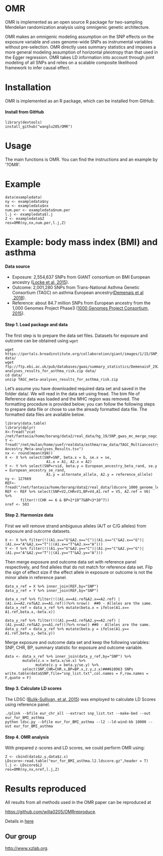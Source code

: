 # OMR
OMR is implemented as an open source R package for two-sampling Mendelian randomization analysis using omnigenic genetic architecture. 

OMR makes an omnigenic modeling assumption on the SNP effects on the exposure variable and uses genome-wide SNPs as instrumental variables without pre-selection. OMR directly uses summary statistics and imposes a more general modeling assumption of horizontal pleiotropy than that used in the Egger regression. OMR takes LD information into account through joint modeling of all SNPs and relies on a scalable composite likelihood framework to infer causal effect. 

# Installation
OMR is implemented as an R package, which can be installed from GitHub.

####  Install from GitHub
```
library(devtools)
install_github("wanglu205/OMR")
```

# Usage
The main functions is OMR. You can find the instructions and an example by '?OMR'.

# Example
```
data(exampledata)
ny <- exampledata$ny
nx <- exampledata$nx
num.per <- exampledata$num.per
l.j <- exampledata$l.j
Z <- exampledata$Z
res=OMR(ny,nx,num.per,l.j,Z)
```

# Example: body mass index (BMI) and asthma
#### Data source
* Exposure: 2,554,637 SNPs from GIANT consortium on BMI European ancestry ([Locke et al, 2015](https://www.nature.com/articles/nature14177)).
* Outcome: 2,001,280 SNPs from Trans-National Asthma Genetic Consortium (TAGC) on asthma European ancestry([Demenais et al ,2018](https://www.nature.com/articles/s41588-017-0014-7)). 
* Reference: about 84.7 million SNPs from European ancestry from the 1,000 Genomes Project Phase3  ([1000 Genomes Project Consortium, 2015](https://www.nature.com/articles/nature15393)). 

#### Step 1. Load package and data
The first step is to prepare the data set files. Datasets for exposure and outcome can be obtained using `wget`
```
wget https://portals.broadinstitute.org/collaboration/giant/images/1/15/SNP_gwas_mc_merge_nogc.tbl.uniq.gz data/
wget ftp://ftp.ebi.ac.uk/pub/databases/gwas/summary_statistics/DemenaisF_29273806_GCST005212/TAGC_meta-analyses_results_for_asthma_risk.zip data/
cd data/
unzip TAGC_meta-analyses_results_for_asthma_risk.zip
```
Let’s assume you have downloaded required data set and saved in the folder data/. We will read in the data set using fread. The bim file of Reference data was loaded and the MHC region was removed. The formatting procedure is provided below; you can follow the following steps to prepare data file or chose to use the already formatted data file. The formatted data files are available below.
```
library(data.table)
library(dplyr)
X<-fread("zcat /net/fantasia/home/borang/data2/real_data/hg_19/SNP_gwas_mc_merge_nogc.tbl.uniq.gz")
Y <- fread("/net/mulan/home/yuef/realdata/asthma/raw_data/TAGC_Multiancestry_and_European-Ancestry_Meta-analyses_Results.tsv")
nx <- round(mean(X$N))
X <- X %>% select(SNP=SNP, beta.x = b, se.x = se, 
                   A1.x = A1, A2.x = A2) 
Y <- Y %>% select(SNP=rsid, beta.y = European_ancestry_beta_rand, se.y = European_ancestry_se_rand, 
                   A1.y = alternate_allele, A2.y = reference_allele)
ny <- 127669				   
REF<-fread("/net/fantasia/home/borang/data2/real_data/ldscore_1000_genome_less_SNP/eur_chr_all.bim")
REF <- REF %>% select(SNP=V2,CHR=V1,BP=V4,A1.ref = V5, A2.ref = V6) %>% 
       filter(!(CHR == 6 & BP>2*10^7&BP<3*10^7)) 
nref <- 503
```
#### Step 2. Harmonize data
First we will remove strand ambiguous alleles (A/T or C/G alleles) from exposure and outcome datasets. 
```
X <- X %>% filter(!((A1.x=="G"&A2.x=="C")|(A1.x=="C"&A2.x=="G")|(A1.x=="A"&A2.x=="T")|(A1.x=="T"&A2.x=="A")))
Y <- Y %>% filter(!((A1.y=="G"&A2.y=="C")|(A1.y=="C"&A2.y=="G")|(A1.y=="A"&A2.y=="T")|(A1.y=="T"&A2.y=="A")))
```
Then merge exposure and outcome data set with reference panel respectively, and find alleles that do not match for reference data set. Flip the sign of effect size if the effect allele in exposure or outcome is not the minor allele in reference panel.
```
data_x_ref = X %>% inner_join(REF,by="SNP") 
data_y_ref = Y %>% inner_join(REF,by="SNP") 

data_x_ref %>% filter(!((A1.x==A1.ref&A2.x==A2.ref) | (A1.x==A2.ref&A2.x==A1.ref)))%>% nrow()  ##0 - Alleles are the same.
data_x_ref = data_x_ref %>% mutate(beta.x = ifelse(A1.x== A1.ref,beta.x,-beta.x))

data_y_ref %>% filter(!((A1.y==A1.ref&A2.y==A2.ref) | (A1.y==A2.ref&A2.y==A1.ref)))%>% nrow() ##0 - Alleles are the same.
data_y_ref = data_y_ref %>% mutate(beta.y = ifelse(A1.y== A1.ref,beta.y,-beta.y))
```
Merge exposure and outcome data set and keep the following variables: SNP, CHR, BP, summary statistic for exposure and outcome variable.
```
data <- data_x_ref %>% inner_join(data_y_ref,by="SNP") %>%
        mutate(z.x = beta.x/se.x) %>%
		      mutate(z.y = beta.y/se.y) %>%
        select(SNP,CHR=CHR.x,BP=BP.x,z.y,z.x)###610963 SNPs
write.table(data$SNP,file="snp_list.txt",col.names = F,row.names = F,quote = F)
```
#### Step 3. Calculate LD scores
The LDSC ([Bulik-Sullivan, et al, 2015](https://www.nature.com/articles/ng.3211)) was employed to calculate LD Scores using reference panel.
```
./plink --bfile eur_chr_all --extract snp_list.txt --make-bed --out eur_for_BMI_asthma
python ldsc.py --bfile eur_for_BMI_asthma --l2 --ld-wind-kb 10000 --out eur_for_BMI_asthma
```
#### Step 4. OMR analysis
With prepared z-scores and LD scores, we could perform OMR using:
```
Z <- cbind(data$z.y,data$z.x)
LDscore<-read.table("eur_for_BMI_asthma.l2.ldscore.gz",header = T)
l.j <- LDscore$L2
res=OMR(ny,nx,nref,l.j,Z)
```
# Results reproduced
All results from all methods used in the OMR paper can be reproduced at 

 <https://github.com/willa0205/OMRreproduce>.

Details in [here](https://github.com/willa0205/OMRreproduce)

## Our group

 <http://www.xzlab.org>.
